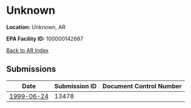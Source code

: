 # Unknown

**Location:** Unknown, AR

**EPA Facility ID:** 100000142687

[Back to AR Index](../../index.md)

## Submissions

| Date | Submission ID | Document Control Number |
|------|--------------|-------------------------|
| [1999-06-24](submissions/13478.md) | 13478 |  |
